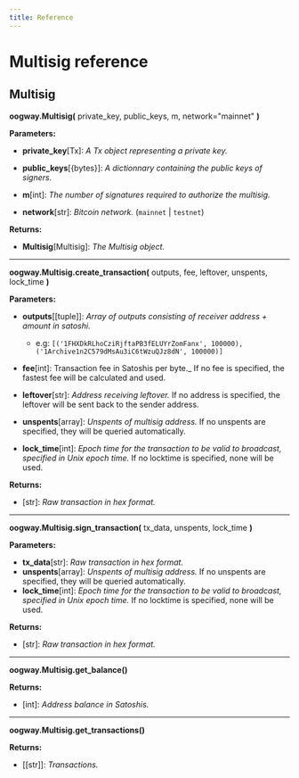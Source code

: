 ```yaml
---
title: Reference
---
```


# Multisig reference

## Multisig

**oogway.Multisig(** private_key, public_keys, m, network="mainnet" **)**

**Parameters:**
* **private_key**[Tx]: _A Tx object representing a private key._

* **public_keys**[{bytes}]: _A dictionnary containing the public keys of signers._

* **m**[int]: _The number of signatures required to authorize the multisig._

* **network**[str]: _Bitcoin network._ (`mainnet` | `testnet`)

**Returns:**
* **Multisig**[Multisig]: _The Multisig object._

---------

**oogway.Multisig.create_transaction(** outputs, fee, leftover, unspents, lock_time **)**

**Parameters:**
* **outputs**[[tuple]]: _Array of outputs consisting of receiver address + amount in satoshi._
    * e.g: ```[('1FHXDkRLhoCziRjftaPB3fELUYrZomFanx', 100000), ('1Archive1n2C579dMsAu3iC6tWzuQJz8dN', 100000)] ```

* **fee**[int]: Transaction fee in Satoshis per byte._ If no fee is specified, the fastest fee will be calculated and used.
* **leftover**[str]: _Address receiving leftover._ If no address is specified, the leftover will be sent back to the sender address.
* **unspents**[array]: _Unspents of multisig address._ If no unspents are specified, they will be queried automatically.
* **lock_time**[int]: _Epoch time for the transaction to be valid to broadcast, specified in Unix epoch time._ If no locktime is specified, none will be used.

**Returns:**
* [str]: _Raw transaction in hex format._

---------

**oogway.Multisig.sign_transaction(** tx_data, unspents, lock_time **)**

**Parameters:**
* **tx_data**[str]: _Raw transaction in hex format._
* **unspents**[array]: _Unspents of multisig address._ If no unspents are specified, they will be queried automatically.
* **lock_time**[int]: _Epoch time for the transaction to be valid to broadcast, specified in Unix epoch time._ If no locktime is specified, none will be used.

**Returns:**
* [str]: _Raw transaction in hex format._

---------

**oogway.Multisig.get_balance()**

**Returns:**
* [int]: _Address balance in Satoshis._

---------

**oogway.Multisig.get_transactions()**

**Returns:**
* [[str]]: _Transactions._